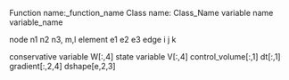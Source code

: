 Function name:_function_name
Class name: Class_Name
variable name variable_name

node n1 n2 n3, m,l
element e1 e2 e3
edge i j k

conservative variable W[:,4]
state variable V[:,4]
control_volume[:,1]
dt[:,1]
gradient[:,2,4]
dshape[e,2,3]
